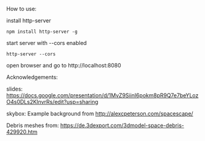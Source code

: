 

How to use:

install http-server
```
npm install http-server -g
```
start server with --cors enabled
```
http-server --cors
``` 
open browser and go to http://localhost:8080

Acknowledgements:

slides:
https://docs.google.com/presentation/d/1MvZ9SiinI6pokm8pR9Q7e7beYLozO4s0DLs2KInvrRs/edit?usp=sharing

skybox: 
Example background from http://alexcpeterson.com/spacescape/

Debris meshes from:
https://de.3dexport.com/3dmodel-space-debris-429920.htm